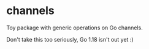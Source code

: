 # channels

Toy package with generic operations on Go channels.

Don't take this too seriously, Go 1.18 isn't out yet :)
